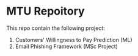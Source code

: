 # MTU Repoitory
This repo contain the following project:
1. Customers' Willingness to Pay Prediction (ML)
2. Email Phishing Framework (MSc Project)
   
